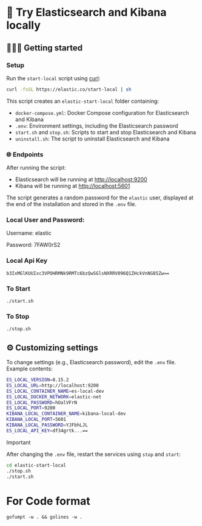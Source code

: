 # 🚀 Try Elasticsearch and Kibana locally

## 🏃‍♀️‍➡️ Getting started

### Setup

Run the `start-local` script using [curl](https://curl.se/):

```bash
curl -fsSL https://elastic.co/start-local | sh
```

This script creates an `elastic-start-local` folder containing:

- `docker-compose.yml`: Docker Compose configuration for Elasticsearch and Kibana
- `.env`: Environment settings, including the Elasticsearch password
- `start.sh` and `stop.sh`: Scripts to start and stop Elasticsearch and Kibana
- `uninstall.sh`: The script to uninstall Elasticsearch and Kibana

### 🌐 Endpoints

After running the script:

- Elasticsearch will be running at <http://localhost:9200>
- Kibana will be running at <http://localhost:5601>

The script generates a random password for the `elastic` user, displayed at the end of the installation and stored in the `.env` file.

### Local User and Password:

Username: elastic

Password: 7FAW0rS2

### Local Api Key
`b3IxMGlKUUIxc3VPOHRMNk9RMTc6bzQwSGlsNXRRV096Q1ZHckVnNG85Zw==`

### To Start
``
./start.sh
``

### To Stop
``
./stop.sh
``

## ⚙️ Customizing settings

To change settings (e.g., Elasticsearch password), edit the `.env` file. Example contents:

```bash
ES_LOCAL_VERSION=8.15.2
ES_LOCAL_URL=http://localhost:9200
ES_LOCAL_CONTAINER_NAME=es-local-dev
ES_LOCAL_DOCKER_NETWORK=elastic-net
ES_LOCAL_PASSWORD=hOalVFrN
ES_LOCAL_PORT=9200
KIBANA_LOCAL_CONTAINER_NAME=kibana-local-dev
KIBANA_LOCAL_PORT=5601
KIBANA_LOCAL_PASSWORD=YJFbhLJL
ES_LOCAL_API_KEY=df34grtk...==
```

> [!IMPORTANT]
> After changing the `.env` file, restart the services using `stop` and `start`:
>
> ```bash
> cd elastic-start-local
> ./stop.sh
> ./start.sh
> ```


# For Code  format
```gofumpt -w . && golines -w .```